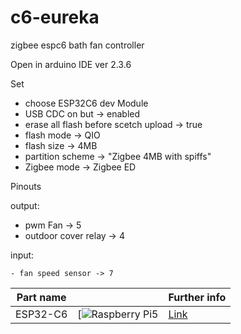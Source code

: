 # c6-eureka

zigbee espc6  bath fan controller

Open in arduino IDE ver 2.3.6

Set 
  - choose ESP32C6 dev Module
  - USB CDC on but -> enabled
  - erase all flash before scetch upload -> true
  - flash mode -> QIO
  - flash size -> 4MB
  - partition scheme -> "Zigbee 4MB with spiffs"
  - Zigbee mode -> Zigbee ED


Pinouts
  
  output:
   - pwm Fan  ->  5
   - outdoor cover relay -> 4

  input:
  
    - fan speed sensor -> 7

   


| Part name                            |                                                         | Further info              | 
|-------------------------------------|-------------------------------------------------------------------|---------------------------|
|ESP32-C6                    |      [![Raspberry Pi5                      ](https://arduino.ua/images/AOC975_pinout.jpg)  | [Link](https://arduino.ua/prod7813-plata-rozrobnika-esp32-c6-mini-4mb-type-c-wifi-6-bluetooth-5) |
